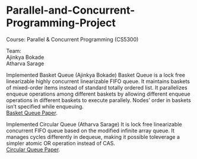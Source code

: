 # Parallel-and-Concurrent-Programming-Project
Course: Parallel & Concurrent Programming (CS5300)

Team:  
Ajinkya Bokade  
Atharva Sarage

Implemented Basket Queue (Ajinkya Bokade)
Basket Queue is a lock free linearizable highly concurrent linearizable FIFO queue. It maintains baskets
of mixed-order items instead of standard totally ordered list. It parallelizes enqueue operations among
different baskets by allowing different enqueue operations in different baskets to execute parallely. Nodes’
order in baskets isn’t specified while enqueuing.  
[Basket Queue Paper](https://people.csail.mit.edu/shanir/publications/Baskets%20Queue.pdf).  
  

Implemented Circular Queue (Atharva Sarage)
It is lock free linearizable concurrent FIFO queue based on the modified infinite array queue.
It manages cycles differently in dequeue, making it possible toleverage a simpler atomic OR operation instead of CAS.  
[Circular Queue Paper](https://drops.dagstuhl.de/opus/volltexte/2019/11335/pdf/LIPIcs-DISC-2019-28.pdf).
